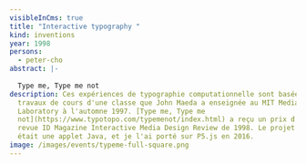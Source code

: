 ```yaml
---
visibleInCms: true
title: "Interactive typography "
kind: inventions
year: 1998
persons:
  - peter-cho
abstract: |-
  
  Type me, Type me not
description: Ces expériences de typographie computationnelle sont basées sur mes
  travaux de cours d'une classe que John Maeda a enseignée au MIT Media
  Laboratory à l'automne 1997. [Type me, Type me
  not](https://www.typotopo.com/typemenot/index.html) a reçu un prix d'or de la
  revue ID Magazine Interactive Media Design Review de 1998. Le projet original
  était une applet Java, et je l'ai porté sur P5.js en 2016.
image: /images/events/typeme-full-square.png
---
```

